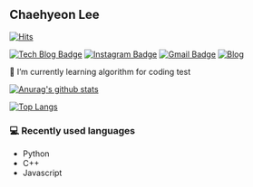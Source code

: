 ## Chaehyeon Lee

<!--
**chlee1001/chlee1001** is a ✨ _special_ ✨ repository because its `README.md` (this file) appears on your GitHub profile.

Here are some ideas to get you started:

- 🔭 I’m currently working on ...
- 🌱 I’m currently learning ...
- 👯 I’m looking to collaborate on ...
- 🤔 I’m looking for help with ...
- 💬 Ask me about ...
- 📫 How to reach me: ...
- 😄 Pronouns: ...
- ⚡ Fun fact: ...
-->


[![Hits](https://hits.seeyoufarm.com/api/count/incr/badge.svg?url=https%3A%2F%2Fgithub.com%2Fchlee1001%2Fhit-counter)](https://hits.seeyoufarm.com)


[![Tech Blog Badge](http://img.shields.io/badge/-Tech%20blog-black?style=flat-square&logo=github&link=https://chlee1001.github.io/)](https://chlee1001.github.io/) 
[![Instagram Badge](https://img.shields.io/badge/-Instagram-dd2a7b?style=flat-square&logo=instagram&logoColor=white&link=https://www.instagram.com/chaehy2on/)](https://www.instagram.com/chaehy2on/) 
[![Gmail Badge](https://img.shields.io/badge/-Gmail-d14836?style=flat-square&logo=Gmail&logoColor=white&link=mailto:chlee1001@gachon.ac.kr)](mailto:chlee1001@gachon.ac.kr)
[![Blog](https://img.shields.io/badge/Blog-chlee1001.github.io-green.svg)](https://chlee1001.github.io/)


🌱 I’m currently learning algorithm for coding test



[![Anurag's github stats](https://github-readme-stats.vercel.app/api?username=chlee1001&count_private=true&show_icons=true&theme=nightowl)](https://github.com/chlee1001/github-readme-stats)

[![Top Langs](https://github-readme-stats.vercel.app/api/top-langs/?username=chlee1001&hide=scss,css&langs_count=7&layout=compact&exclude_repo=velog-reader,react-nodebird,JeonJu_App)](https://github.com/anuraghazra/github-readme-stats)

### 💻 Recently used languages
- Python
- C++
- Javascript





 
